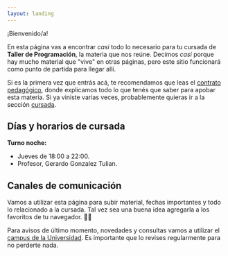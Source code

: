 ```yaml
---
layout: landing
---
```


¡Bienvenido/a!

En esta página vas a encontrar _casi_ todo lo necesario para tu cursada de **Taller de Programación**, la materia que nos reúne. Decimos _casi_ porque hay mucho material que "vive" en otras páginas, pero este sitio funcionará como punto de partida para llegar allí.

Si es la primera vez que entrás acá, te recomendamos que leas el [contrato pedagógico](/contrato-pedagogico), donde explicamos todo lo que tenés que saber para apobar esta materia. Si ya viniste varias veces, probablemente quieras ir a la sección [cursada](/cursada).

## Días y horarios de cursada

**Turno noche:**
* Jueves de 18:00 a 22:00.
* Profesor, Gerardo Gonzalez Tulian.

## Canales de comunicación

Vamos a utilizar esta página para subir material, fechas importantes y todo lo relacionado a la cursada. Tal vez sea una buena idea agregarla a los favoritos de tu navegador. :link::globe_with_meridians:

Para avisos de último momento, novedades y consultas vamos a utilizar el [campus de la Universidad](https://campusvirtual.unpaz.edu.ar/). Es importante que lo revises regularmente para no perderte nada.

